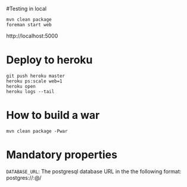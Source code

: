 #Testing in local
```
mvn clean package
foreman start web
```
http://localhost:5000

# Deploy to heroku
```
git push heroku master
heroku ps:scale web=1
heroku open
heroku logs --tail
```

# How to build a war

```
mvn clean package -Pwar
```

# Mandatory properties
`DATABASE_URL`: The postgresql database URL in the the following format: postgres://<username>:<password>@<host>/<dbname>
